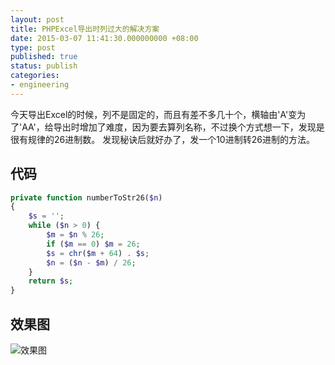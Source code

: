 ```yaml
---
layout: post
title: PHPExcel导出时列过大的解决方案
date: 2015-03-07 11:41:30.000000000 +08:00
type: post
published: true
status: publish
categories:
- engineering
---
```

今天导出Excel的时候，列不是固定的，而且有差不多几十个，横轴由'A'变为了'AA'，给导出时增加了难度，因为要去算列名称，不过换个方式想一下，发现是很有规律的26进制数。 发现秘诀后就好办了，发一个10进制转26进制的方法。
## 代码

```php
private function numberToStr26($n)
{
    $s = '';
    while ($n > 0) {
        $m = $n % 26;
        if ($m == 0) $m = 26;
        $s = chr($m + 64) . $s;
        $n = ($n - $m) / 26;
    }
    return $s;
}
```

## 效果图
![效果图](https://og5r5kasb.qnssl.com/wp-content/uploads/2015/03/QQ%E6%88%AA%E5%9B%BE20150307113935.png)